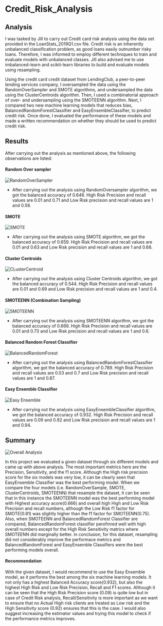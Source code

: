 # Credit_Risk_Analysis

## Analysis
I was tasked by Jill to carry out Credit card risk analysis using the data set provided in the LoanStats_2019Q1.csv file. Credit risk is an inherently unbalanced classification problem, as good loans easily outnumber risky loans. Therefore, I was informed to employ different techniques to train and evaluate models with unbalanced classes. Jill also advised me to use imbalanced-learn and scikit-learn libraries to build and evaluate models using resampling.

Using the credit card credit dataset from LendingClub, a peer-to-peer lending services company, I oversampled the data using the RandomOverSampler and SMOTE algorithms, and undersampled the data using the ClusterCentroids algorithm. Then, I used a combinatorial approach of over- and undersampling using the SMOTEENN algorithm. Next, I compared two new machine learning models that reduces bias, BalancedRandomForestClassifier and EasyEnsembleClassifier, to predict credit risk. Once done, I evaluated the performance of these models and made a written recommendation on whether they should be used to predict credit risk.

## Results
After carrying out the analysis as mentioned above, the following observations are listed:

#### Random Over sampler

![RandomOverSampler](https://github.com/Manishthapa2022/Credit_Risk_Analysis/blob/main/Images/RandomOverSampler.jpg)

* After carrying out the analysis using RandomOversampler algorithm, we got the balanced accuracy of 0.646. High Risk Precision and recall values are 0.01 and 0.71 and 
  Low Risk precision and recall values are 1 and 0.58.  


#### SMOTE 

![SMOTE](https://github.com/Manishthapa2022/Credit_Risk_Analysis/blob/main/Images/SMOTE.jpg)

* After carrying out the analysis using SMOTE algorithm, we got the balanced accuracy of 0.659. High Risk Precision and recall values are 0.01 and 0.63 and 
  Low Risk precision and recall values are 1 and 0.68.  

#### Cluster Centroids

![CLusterCentroid](https://github.com/Manishthapa2022/Credit_Risk_Analysis/blob/main/Images/ClusterCentroids.jpg)

* After carrying out the analysis using Cluster Centroids algorithm, we got the balanced accuracy of 0.544. High Risk Precision and recall values are 0.01 and 0.69 and 
  Low Risk precision and recall values are 1 and 0.4.

#### SMOTEENN (Combination Sampling)

![SMOTEENN](https://github.com/Manishthapa2022/Credit_Risk_Analysis/blob/main/Images/SMOTEENN.jpg)

* After carrying out the analysis using SMOTEENN algorithm, we got the balanced accuracy of 0.666. High Risk Precision and recall values are 0.01   and 0.73 and Low     Risk precision and recall values are 1 and 0.6.

#### Balanced Random Forest Classifier

![BalancedRandomForest](https://github.com/Manishthapa2022/Credit_Risk_Analysis/blob/main/Images/BalancedRandomForest.jpg)

* After carrying out the analysis using BalancedRandomForestClassifier algorithm, we got the balanced accuracy of 0.789. High Risk Precision and recall values are 0.03   and 0.7 and Low Risk precision and recall values are 1 and 0.87.

#### Easy Ensemble Classifier

![Easy Ensemble](https://github.com/Manishthapa2022/Credit_Risk_Analysis/blob/main/Images/EasyEnsemble.jpg)

* After carrying out the analysis using EasyEnsembleClassifier algorithm, we got the balanced accuracy of 0.932. High Risk Precision and recall values are 0.09   and 0.92 and Low Risk precision and recall values are 1 and 0.94.




## Summary

![Overall Analysis](https://github.com/Manishthapa2022/Credit_Risk_Analysis/blob/main/Images/Overall_data_summary.jpg)

In this project we evaluated a given dataset through six different models and came up with above analysis. The most important metrics here are the Precision, Sensitivity, and the f1 score. Although the High risk precision score for the six models was very low, it can be clearly seen that EasyEnsemble Classifier was the best performing model. When we compare the four models (i.e. RandomOverSample, SMOTE, ClusterCentroids, SMOTEENN) that resample the dataset, it can be seen that in this instance the SMOTEENN model was the best performing model with Highest accuracy acore(0.666) and overall high High and Low Risk Precision and recall numbers, although the Low Risk f1 factor for SMOTE(0.81) was slightly higher than the f1 factor for SMOTEENN(0.75).
Also, when SMOTEENN and BalancedRandomForest Classifier are compared, BalancedRandomForest classifier perofmred well with high overall numbers except for the High Risk Sensitivity matrics where SMOTEENN did marginally better. 
In conclusion, for this dataset, resampling did not considerably improve the performace metrics and BalancedRandomForest and EasyEnsemble Classifiers were the best performing models overall. 


#### Recommendation

With the given dataset, I would recommend to use the Easy Ensemble model, as it performs the best among the six machine learning models. It not only has a highest Balanced Accuracy score(0.932), but also the highest High Risk and Low Risk Precision, Recall and F1 scores. Although it can be seen that the High Risk Precision score (0.09) is quite low but in case of Credit Risk analysis, Recall/Sensitivity is more important as we want to ensure that no Actual High risk clients are treated as Low risk and the High Sensitivity score (0.92) ensures that this is the case. I would also suggest increasing the estimator values and trying this model to check if the performance metrics improves. 



